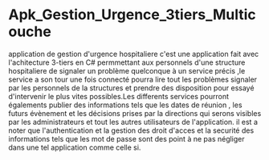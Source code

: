 # Apk_Gestion_Urgence_3tiers_Multicouche
application de gestion d'urgence hospitaliere c'est une application fait avec l'achitecture 3-tiers en C#  permmettant  aux personnels d'une structure hospitaliere de signaler un problème quelconque à un service précis ,le service 
a son tour une fois connecté pourra lire tout les problèmes signaler par les personnels de la structures et prendre des disposition pour essayé d'intervenir le plus vites possibles.Les differents services pourront égalements publier des informations tels que les dates de réunion , les futurs évènement et les décisions prises par la directions qui serons visibles par les administrateurs et tout les autres utilisateurs de l'application.
il est   a noter que l'authentication et la gestion des droit d'acces et la securité des informations tels que les mot de passe  sont des point  à ne pas négliger dans une tel application comme celle si.
